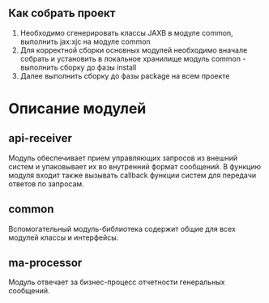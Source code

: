 ## Как собрать проект
1. Необходимо сгенерировать классы JAXB в модуле common,
выполнить jax:xjc на модуле common
2. Для корректной сборки основных модулей необходимо вначале собрать и установить
в локальное хранилище модуль common - выполнить сборку до фазы install
3. Далее выполнить сборку до фазы package на всем проекте

# Описание модулей
## api-receiver
Модуль обеспечивает прием управляющих запросов из внешний систем 
и упаковывает их во внутренний формат сообщений.
В функцию модуля входит также вызывать callback 
функции систем для передачи ответов по запросам.

## common
Вспомогательный модуль-библиотека содержит общие для 
всех модулей классы и интерфейсы.

## ma-processor
Модуль отвечает за бизнес-процесс отчетности генеральных сообщений.